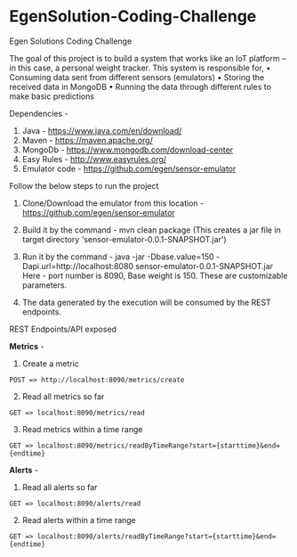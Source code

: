 # EgenSolution-Coding-Challenge
Egen Solutions Coding Challenge

The goal of this project is to build a system that works like an IoT platform – in this case, a personal weight tracker. This system is responsible for,
•	Consuming data sent from different sensors (emulators)
•	Storing the received data in MongoDB
•	Running the data through different rules to make basic predictions

Dependencies - 
1. Java - https://www.java.com/en/download/
2. Maven - https://maven.apache.org/
3. MongoDb - https://www.mongodb.com/download-center
4. Easy Rules - http://www.easyrules.org/
5. Emulator code - https://github.com/egen/sensor-emulator


Follow the below steps to run the project

1. Clone/Download the emulator from this location - https://github.com/egen/sensor-emulator

2. Build it by the command - mvn clean package (This creates a jar file in target directory 'sensor-emulator-0.0.1-SNAPSHOT.jar')

3. Run it by the command - java -jar -Dbase.value=150 -Dapi.url=http://localhost:8080 sensor-emulator-0.0.1-SNAPSHOT.jar
    Here - port number is 8090, Base weight is 150. These are customizable parameters.
    
4. The data generated by the execution will be consumed by the REST endpoints.

REST Endpoints/API exposed

**Metrics** - 

1. Create a metric

`POST => http://localhost:8090/metrics/create`

2. Read all metrics so far

`GET => localhost:8090/metrics/read`

3. Read metrics within a time range

`GET => localhost:8090/metrics/readByTimeRange?start={starttime}&end={endtime}`

**Alerts** - 

1. Read all alerts so far

`GET => localhost:8090/alerts/read`

2. Read alerts within a time range

`GET => localhost:8090/alerts/readByTimeRange?start={starttime}&end={endtime}`

